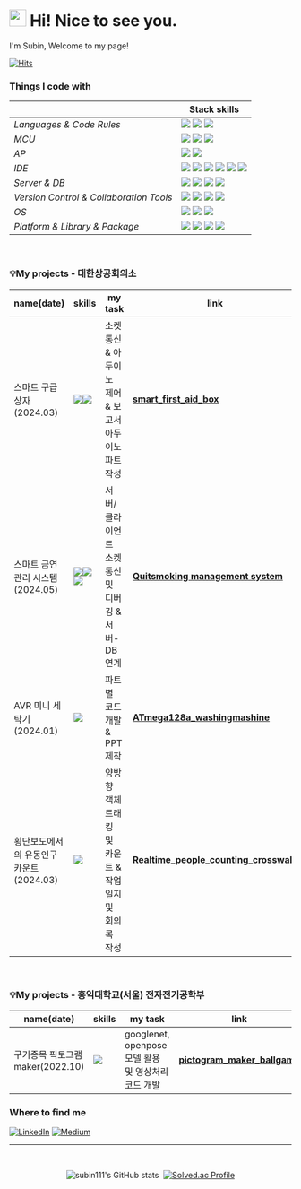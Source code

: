 <h1><img src="https://slackmojis.com/emojis/60816-hugging-face/download" width="30"/> Hi! Nice to see you.</h1>


<p>I'm Subin, Welcome to my page! </br>

[![Hits](https://hits.seeyoufarm.com/api/count/incr/badge.svg?url=https%3A%2F%2Fgithub.com%2Fsubin111&count_bg=%2379C83D&title_bg=%23555555&icon=&icon_color=%23E7E7E7&title=hits&edge_flat=false)](https://hits.seeyoufarm.com)

<h3>Things I code with</h3>


|  | Stack skills |
| --- | --- |
| *Languages & Code Rules*|<img src="https://img.shields.io/badge/C-7BD2FD?style=flat-square&logo=Coursera&logoColor=white"/> <img src="https://img.shields.io/badge/C++-1CB1FC?style=flat-square&logo=C%2B%2B&logoColor=white"/> <img src="https://img.shields.io/badge/Python-037CB9?style=flat-square&logo=Python&logoColor=white"/> |
| *MCU*|<img src="https://img.shields.io/badge/Arduino-FC6C14?style=flat-square&logo=arduino&logoColor=white"/> <img src="https://img.shields.io/badge/STM32-BE4A02?style=flat-square&logo=STMicroelectronics&logoColor=white"/> <img src="https://img.shields.io/badge/ATmega128a-D9272E?style=flat-square&logo=mega&logoColor=white"> |
| *AP*| <img src="https://img.shields.io/badge/Raspberry Pi-93FA82?style=flat-square&logo=Raspberry Pi&logoColor=black"/> <img src="https://img.shields.io/badge/Jetson Nano-52F737?style=flat-square&logo=NVIDIA&logoColor=black"/> |
| *IDE*| <img src="https://img.shields.io/badge/Visual Studio-F2F29C?style=flat-square&logo=Visual Studio&logoColor=white"/> <img src="https://img.shields.io/badge/Qt-41CD52?style=flat-square&logo=Qt creator&logoColor=white"/> <img src="https://img.shields.io/badge/Jupyter Notebook-AEAE16?style=flat-square&logo=Jupyter&logoColor=white"/> <img src="https://img.shields.io/badge/Notepad++-90E59A.svg?style=flat-square&logo=notepad%2b%2b&logoColor=black"/> <img src="https://img.shields.io/badge/VIM-%2311AB00.svg?style=flat-square&logo=vim&logoColor=white"/> <img src="https://img.shields.io/badge/MATLAB-FC6C14?style=flat-square&logo=MATLAB&logoColor=white"/>|
| *Server & DB*|<img src="https://img.shields.io/badge/Apache-97D6D9?style=flat-square&logo=Apache&logoColor=white"/> <img src="https://img.shields.io/badge/PHP-65C2C7?style=flat-square&logo=PHP&logoColor=white"/> <img src="https://img.shields.io/badge/MySQL-4479A1?style=flat-square&logo=MySQL&logoColor=white"/> <img src="https://img.shields.io/badge/MariaDB-003545?style=flat-square&logo=MariaDB&logoColor=white"/>|
| *Version Control & Collaboration Tools*| <img src="https://img.shields.io/badge/Git-B2B2B2?style=flat-square&logo=Git&logoColor=white"/> <img src="https://img.shields.io/badge/GitHub-737373?style=flat-square&logo=GitHub&logoColor=white"/> <img src="https://img.shields.io/badge/Google Docs-303030?style=flat-square&logo=Google&logoColor=white"/> <img src="https://img.shields.io/badge/Notion-000000?style=flat-square&logo=Notion&logoColor=white"/>|
| *OS*|<img src="https://img.shields.io/badge/Windows11-F5C27F?style=flat-square&logo=Windows&logoColor=white"/> <img src="https://img.shields.io/badge/Ubuntu-E95420?style=flat-square&logo=Ubuntu&logoColor=white"/> <img src="https://img.shields.io/badge/Linux-FCC624?style=flat-square&logo=linux&logoColor=black"/> |
| *Platform & Library & Package*| <img src="https://img.shields.io/badge/ros-%230A0FF9.svg?style=flat-square&logo=ros&logoColor=white"/> <img src="https://img.shields.io/badge/Qt-%23217346.svg?style=flat-square&logo=Qt&logoColor=white"/> <img src="https://img.shields.io/badge/OpenCV-66BEF4?style=flat-square&logo=OpenCV&logoColor=white"/> <img src="https://img.shields.io/badge/Anaconda-%2344A833.svg?style=flat-square&logo=anaconda&logoColor=white"/> 

<br>
<h3>💡My projects - 대한상공회의소</h3>

|  name(date) | skills | my task | link |
| --- | --- | --- | --- |
| 스마트 구급상자(2024.03)| <img src="https://img.shields.io/badge/OpenCV-66BEF4?style=flat-square&logo=OpenCV&logoColor=white"/><img src="https://img.shields.io/badge/Arduino-FC6C14?style=flat-square&logo=arduino&logoColor=white"/> |소켓 통신 & 아두이노 제어 & 보고서 아두이노 파트 작성|<a href="https://github.com/subin111/smart_first_aid_box.git"><b>smart_first_aid_box</b></a> | 
| 스마트 금연관리 시스템(2024.05)| <img src="https://img.shields.io/badge/STM32-BE4A02?style=flat-square&logo=STMicroelectronics&logoColor=white"/><img src="https://img.shields.io/badge/Arduino-FC6C14?style=flat-square&logo=arduino&logoColor=white"/><img src="https://img.shields.io/badge/MariaDB-003545?style=flat-square&logo=MariaDB&logoColor=white"/> |서버/클라이언트 소켓 통신 및 디버깅 & 서버-DB 연계|<a href="https://github.com/subin111/Quitsmoking_management.git"><b>Quitsmoking management system</b></a> | 
| AVR 미니 세탁기(2024.01)|<img src="https://img.shields.io/badge/ATmega128a-D9272E?style=flat-square&logo=mega&logoColor=white">  |파트 별 코드 개발 & PPT 제작|<a href="https://github.com/subin111/AVR_WashingMashine.git"><b>ATmega128a_washingmashine</b></a> | 
| 횡단보도에서의 유동인구 카운트(2024.03)| <img src="https://img.shields.io/badge/OpenCV-66BEF4?style=flat-square&logo=OpenCV&logoColor=white"/> |양방향 객체 트래킹 및 카운트 & 작업일지 및 회의록 작성|<a href="https://github.com/subin111/Realtime_people_counting.git"><b>Realtime_people_counting_crosswalk</b></a> | 

<br>
<h3>💡My projects - 홍익대학교(서울) 전자전기공학부 </h3>

|  name(date) | skills | my task | link |
| --- | --- | --- | --- |
| 구기종목 픽토그램 maker(2022.10)| <img src="https://img.shields.io/badge/MATLAB-0054FF?style=flat-square&logo=MATLAB&logoColor=white"/>|googlenet, openpose 모델 활용 및 영상처리 코드 개발 |<a href="https://github.com/subin111/make_pictogram_human-pose-estimation.git"><b>pictogram_maker_ballgame</b></a> | 

<h3>Where to find me</h3>
<p> 
<a href="https://www.linkedin.com/in/수빈-이-1509472ab/" target="_blank"><img alt="LinkedIn" src="https://img.shields.io/badge/linkedin-%230077B5.svg?&style=for-the-badge&logo=linkedin&logoColor=white" /></a> 
<a href="https://littlebinsuishere.tistory.com/" target="_blank"><img alt="Medium" src="https://img.shields.io/badge/Tistory-FF6633?&style=for-the-badge&logo=Tistory&logoColor=white" /></a>
</p>

------------


<br>

<div align="center">

![subin111's GitHub stats](https://github-readme-stats.vercel.app/api?username=subin111&show_icons=true&theme=moltack)&nbsp;&nbsp;[![Solved.ac Profile](http://mazassumnida.wtf/api/v2/generate_badge?boj=snubi21)](https://solved.ac/snubi21/)

</div>

